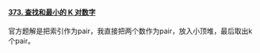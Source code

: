 #### [373. 查找和最小的 K 对数字](https://leetcode.cn/problems/find-k-pairs-with-smallest-sums/)

官方题解是把索引作为pair，我直接把两个数作为pair，放入小顶堆，最后取出k个pair。